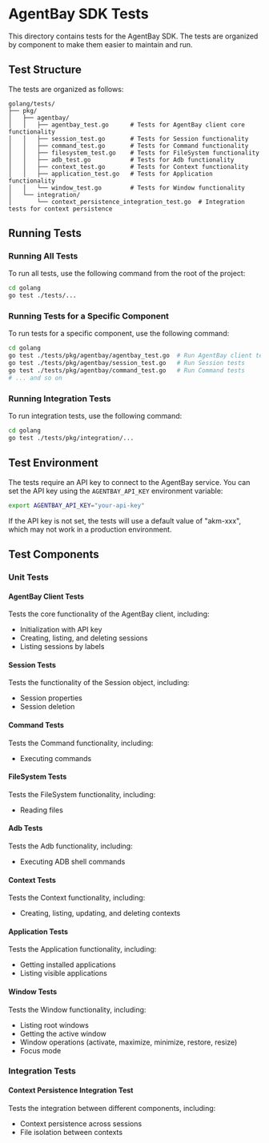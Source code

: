 # AgentBay SDK Tests

This directory contains tests for the AgentBay SDK. The tests are organized by component to make them easier to maintain and run.

## Test Structure

The tests are organized as follows:

```
golang/tests/
├── pkg/
│   ├── agentbay/
│   │   ├── agentbay_test.go      # Tests for AgentBay client core functionality
│   │   ├── session_test.go       # Tests for Session functionality
│   │   ├── command_test.go       # Tests for Command functionality
│   │   ├── filesystem_test.go    # Tests for FileSystem functionality
│   │   ├── adb_test.go           # Tests for Adb functionality
│   │   ├── context_test.go       # Tests for Context functionality
│   │   ├── application_test.go   # Tests for Application functionality
│   │   └── window_test.go        # Tests for Window functionality
│   └── integration/
│       └── context_persistence_integration_test.go  # Integration tests for context persistence
```

## Running Tests

### Running All Tests

To run all tests, use the following command from the root of the project:

```bash
cd golang
go test ./tests/...
```

### Running Tests for a Specific Component

To run tests for a specific component, use the following command:

```bash
cd golang
go test ./tests/pkg/agentbay/agentbay_test.go  # Run AgentBay client tests
go test ./tests/pkg/agentbay/session_test.go   # Run Session tests
go test ./tests/pkg/agentbay/command_test.go   # Run Command tests
# ... and so on
```

### Running Integration Tests

To run integration tests, use the following command:

```bash
cd golang
go test ./tests/pkg/integration/...
```

## Test Environment

The tests require an API key to connect to the AgentBay service. You can set the API key using the `AGENTBAY_API_KEY` environment variable:

```bash
export AGENTBAY_API_KEY="your-api-key"
```

If the API key is not set, the tests will use a default value of "akm-xxx", which may not work in a production environment.

## Test Components

### Unit Tests

#### AgentBay Client Tests

Tests the core functionality of the AgentBay client, including:
- Initialization with API key
- Creating, listing, and deleting sessions
- Listing sessions by labels

#### Session Tests

Tests the functionality of the Session object, including:
- Session properties
- Session deletion

#### Command Tests

Tests the Command functionality, including:
- Executing commands

#### FileSystem Tests

Tests the FileSystem functionality, including:
- Reading files

#### Adb Tests

Tests the Adb functionality, including:
- Executing ADB shell commands

#### Context Tests

Tests the Context functionality, including:
- Creating, listing, updating, and deleting contexts

#### Application Tests

Tests the Application functionality, including:
- Getting installed applications
- Listing visible applications

#### Window Tests

Tests the Window functionality, including:
- Listing root windows
- Getting the active window
- Window operations (activate, maximize, minimize, restore, resize)
- Focus mode

### Integration Tests

#### Context Persistence Integration Test

Tests the integration between different components, including:
- Context persistence across sessions
- File isolation between contexts
